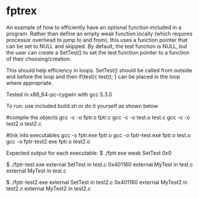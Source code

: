 # fptrex

An example of how to efficiently have an 
optional function included in a program.
Rather than define an empty weak function 
locally (which requires processor overhead 
to jump to and from), this uses a function
pointer that can be set to NULL and skipped.
By default, the test function is NULL, but
the user can create a SetTest() to set the 
test function pointer to a function of their
choosing/creation.  

This should help efficiency in loops. SetTest()
should be called from outside and before the
loop and then
	if(test){
		test();
	}
can be placed in the loop where appropriate.



Tested in x86_64-pc-cygwin with gcc 5.3.0

To run: use included build.sh or do it 
yourself as shown below

#complie the objects
gcc -c -o fptr.o fptr.c
gcc -c -o test.o test.c
gcc -c -o test2.o test2.c

#link into executables
gcc -o fptr.exe fptr.o 
gcc -o fptr-test.exe fptr.o test.o
gcc -o fptr-test2.exe fptr.o test2.o


Expected output for each executable:
$ ./fptr.exe
weak SetTest
0x0

$ ./fptr-test.exe
external SetTest in test.c
0x401160
external MyTest in test.c
external MyTest in test.c

$ ./fptr-test2.exe
external SetTest in test2.c
0x401160
external MyTest2 in test2.c
external MyTest2 in test2.c
